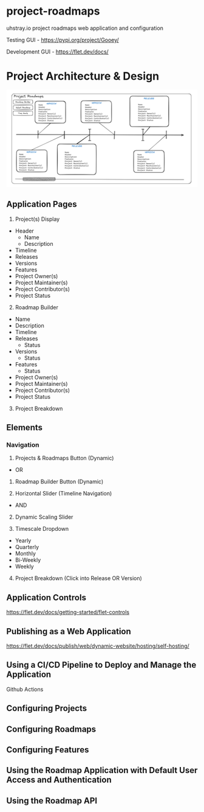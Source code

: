 # project-roadmaps
uhstray.io project roadmaps web application and configuration

Testing GUI - https://pypi.org/project/Gooey/

Development GUI - https://flet.dev/docs/

# Project Architecture & Design

![Project MVP Architecture](.images/project-design-mvp.png)

## Application Pages
1) Project(s) Display
  - Header
    - Name
    - Description
  - Timeline
  - Releases
  - Versions
  - Features
  - Project Owner(s)
  - Project Maintainer(s)
  - Project Contributor(s)
  - Project Status
  
2) Roadmap Builder
  - Name
  - Description
  - Timeline
  - Releases
    - Status
  - Versions
    - Status
  - Features
    - Status
  - Project Owner(s)
  - Project Maintainer(s)
  - Project Contributor(s)
  - Project Status

3) Project Breakdown

## Elements

### Navigation
1) Projects & Roadmaps Button (Dynamic)
  - OR
1) Roadmap Builder Button (Dynamic)
   
2) Horizontal Slider (Timeline Navigation)
  - AND
2) Dynamic Scaling Slider 

3) Timescale Dropdown
  - Yearly
  - Quarterly
  - Monthly
  - Bi-Weekly
  - Weekly

4) Project Breakdown (Click into Release OR Version)

## Application Controls

https://flet.dev/docs/getting-started/flet-controls

## Publishing as a Web Application

https://flet.dev/docs/publish/web/dynamic-website/hosting/self-hosting/


## Using a CI/CD Pipeline to Deploy and Manage the Application

Github Actions


## Configuring Projects

## Configuring Roadmaps

## Configuring Features

## Using the Roadmap Application with Default User Access and Authentication

## Using the Roadmap API


